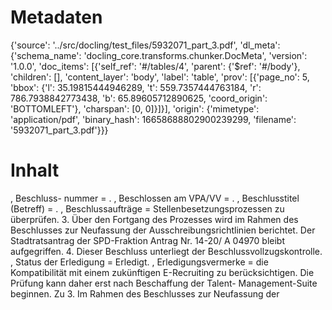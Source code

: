 # Metadaten
{'source': '../src/docling/test_files/5932071_part_3.pdf', 'dl_meta': {'schema_name': 'docling_core.transforms.chunker.DocMeta', 'version': '1.0.0', 'doc_items': [{'self_ref': '#/tables/4', 'parent': {'$ref': '#/body'}, 'children': [], 'content_layer': 'body', 'label': 'table', 'prov': [{'page_no': 5, 'bbox': {'l': 35.19815444946289, 't': 559.7357444763184, 'r': 786.7938842773438, 'b': 65.89605712890625, 'coord_origin': 'BOTTOMLEFT'}, 'charspan': [0, 0]}]}], 'origin': {'mimetype': 'application/pdf', 'binary_hash': 16658688802900239299, 'filename': '5932071_part_3.pdf'}}}

# Inhalt
, Beschluss- nummer = . , Beschlossen am VPA/VV = . , Beschlusstitel (Betreff) = . , Beschlussaufträge = Stellenbesetzungsprozessen zu überprüfen. 3. Über den Fortgang des Prozesses wird im Rahmen des Beschlusses zur Neufassung der Ausschreibungsrichtlinien berichtet. Der Stadtratsantrag der SPD-Fraktion Antrag Nr. 14-20/ A 04970 bleibt aufgegriffen. 4. Dieser Beschluss unterliegt der Beschlussvollzugskontrolle. , Status der Erledigung = Erledigt. , Erledigungsvermerke = die Kompatibilität mit einem zukünftigen E-Recruiting zu berücksichtigen. Die Prüfung kann daher erst nach Beschaffung der Talent- Management-Suite beginnen. Zu 3. Im Rahmen des Beschlusses zur Neufassung der